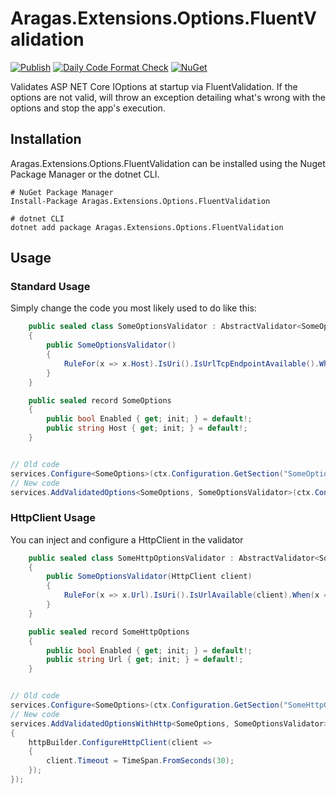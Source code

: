 # Aragas.Extensions.Options.FluentValidation

[![Publish](https://github.com/Aragas/Aragas.Extensions.Options.FluentValidation/actions/workflows/publish.yml/badge.svg)](https://github.com/Aragas/Aragas.Extensions.Options.FluentValidation/actions/workflows/publish.yml)
[![Daily Code Format Check](https://github.com/Aragas/Aragas.Extensions.Options.FluentValidation/actions/workflows/dotnet-format-daily.yml/badge.svg)](https://github.com/Aragas/Aragas.Extensions.Options.FluentValidation/actions/workflows/dotnet-format-daily.yml)
[![NuGet](http://img.shields.io/nuget/v/Aragas.Extensions.Options.FluentValidation.svg?style=flat)](https://www.nuget.org/packages/Aragas.Extensions.Options.FluentValidation/) 
  
Validates ASP NET Core IOptions at startup via FluentValidation. If the options are not valid,
will throw an exception detailing what's wrong with the options and stop the app's execution.

## Installation
Aragas.Extensions.Options.FluentValidation can be installed using the Nuget Package Manager or the dotnet CLI.
```
# NuGet Package Manager
Install-Package Aragas.Extensions.Options.FluentValidation
```
```
# dotnet CLI
dotnet add package Aragas.Extensions.Options.FluentValidation
```

## Usage
### Standard Usage
Simply change the code you most likely used to do like this:
```csharp
    public sealed class SomeOptionsValidator : AbstractValidator<SomeOptions>
    {
        public SomeOptionsValidator()
        {
            RuleFor(x => x.Host).IsUri().IsUrlTcpEndpointAvailable().When(x => x.Enabled);
        }
    }

    public sealed record SomeOptions
    {
        public bool Enabled { get; init; } = default!;
        public string Host { get; init; } = default!;
    }


// Old code
services.Configure<SomeOptions>(ctx.Configuration.GetSection("SomeOptions"));
// New code
services.AddValidatedOptions<SomeOptions, SomeOptionsValidator>(ctx.Configuration.GetSection("SomeOptions"));
```

### HttpClient Usage
You can inject and configure a HttpClient in the validator
```csharp
    public sealed class SomeHttpOptionsValidator : AbstractValidator<SomeHttpOptions>
    {
        public SomeOptionsValidator(HttpClient client)
        {
            RuleFor(x => x.Url).IsUri().IsUrlAvailable(client).When(x => x.Enabled);
        }
    }

    public sealed record SomeHttpOptions
    {
        public bool Enabled { get; init; } = default!;
        public string Url { get; init; } = default!;
    }


// Old code
services.Configure<SomeOptions>(ctx.Configuration.GetSection("SomeHttpOptions"));
// New code
services.AddValidatedOptionsWithHttp<SomeOptions, SomeOptionsValidator>(ctx.Configuration.GetSection("SomeHttpOptions"), httpBuilder =>
{
    httpBuilder.ConfigureHttpClient(client =>
    {
        client.Timeout = TimeSpan.FromSeconds(30);
    });
});
```
